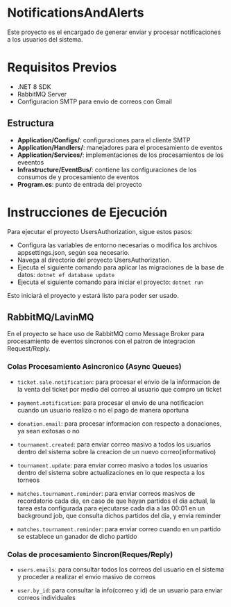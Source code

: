 # NotificationsAndAlerts
Este proyecto es el encargado de generar enviar y procesar notificaciones a los usuarios del sistema.

# Requisitos Previos
- .NET 8 SDK
- RabbitMQ Server
- Configuracion SMTP para envio de correos con Gmail


## Estructura

- **Application/Configs/**: configuraciones para el cliente SMTP
- **Application/Handlers/**: manejadores para el procesamiento de eventos
- **Application/Services/**: implementaciones de los procesamientos de los eveentos
- **Infrastructure/EventBus/**: contiene las configuraciones de los consumos de y procesamiento de eventos
- **Program.cs**: punto de entrada del proyecto

# Instrucciones de Ejecución
Para ejecutar el proyecto UsersAuthorization, sigue estos pasos:

- Configura las variables de entorno necesarias o modifica los archivos appsettings.json, según sea necesario.
- Navega al directorio del proyecto UsersAuthorization.
- Ejecuta el siguiente comando para aplicar las migraciones de la base de datos: `dotnet ef database update`
- Ejecuta el siguiente comando para iniciar el proyecto: `dotnet run`

Esto iniciará el proyecto y estará listo para poder ser usado.


## RabbitMQ/LavinMQ
En el proyecto se hace uso de RabbitMQ como Message Broker para procesamiento de eventos sincronos con el patron de integracion Request/Reply. 

### Colas Procesamiento Asincronico (Async Queues)

- `ticket.sale.notification`: para procesar el envio de la informacion de la venta del ticket por medio del correo al usuario que compro un ticket

- `payment.notification`: para procesar el envio de una notificacion cuando un usuario realizo o no el pago de manera oportuna

- `donation.email`: para procesar informacion con respecto a donaciones, ya sean exitosas o no

- `tournament.created`: para enviar correo masivo a todos los usuarios dentro del sistema sobre la creacion de un nuevo correo(informativo)

- `tournament.update`: para enviar correo masivo a todos los usuarios dentro del sistema sobre actualizaciones en lo que respecta a los torneos

- `matches.tournament.reminder`: para enviar correos masivos de recordatorio cada dia, en caso de que hayan partidos el dia actual, la tarea esta configurada para ejecutarse cada dia a las 00:01 en un background job, que consulta dichos partidos del dia, y envia reminder

- `matches.tournament.reminder`: para enviar correo cuando en un partido se establece un ganador de dicho partido


### Colas de procesamiento Sincron(Reques/Reply)

- `users.emails`: para consultar todos los correos del usuario en el sistema y proceder a realizar el envio masivo de correos

- `user.by_id`: para consultar la info(correo y id) de un usuario para enviar correos individuales